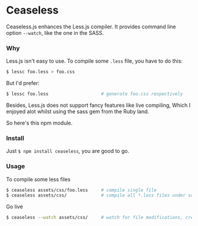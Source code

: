 Ceaseless
=========

Ceaseless.js enhances the Less.js compiler.
It provides command line option `--watch`, like the one in the SASS.

### Why

Less.js isn't easy to use. To compile some `.less` file, you have to do this:

```bash
$ lessc foo.less > foo.css
```

But I'd prefer:

```bash
$ lessc foo.less                    # generate foo.css respectively
```

Besides, Less.js does not support fancy features like live compiling,
Which I enjoyed alot whilst using the sass gem from the Ruby land.

So here's this npm module.

### Install

Just `$ npm install ceaseless`, you are good to go.

### Usage

To compile some less files

```bash
$ ceaseless assets/css/foo.less     # compile single file
$ ceaseless assets/css/             # compile all *.less files under some dir
```

Go live

```bash
$ ceaseless --watch assets/css/     # watch for file modifications, creations or deletions
```

